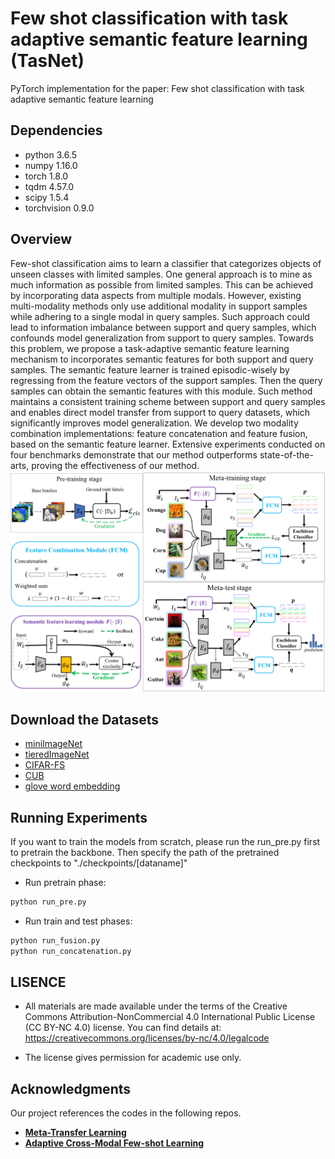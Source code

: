 # Few shot classification with task adaptive semantic feature learning (TasNet)

PyTorch implementation for the paper: Few shot classification with task adaptive semantic feature learning

## Dependencies
* python 3.6.5
* numpy 1.16.0
* torch 1.8.0
* tqdm 4.57.0
* scipy 1.5.4
* torchvision 0.9.0

## Overview
Few-shot classification aims to learn a classifier that categorizes objects of unseen classes with limited samples. One general approach is to mine as much information as possible from limited samples. This can be achieved by incorporating data aspects from multiple modals. However, existing multi-modality methods only use additional modality in support samples while adhering to a single modal in query samples. Such approach could lead to information imbalance between support and query samples, which confounds model generalization from support to query samples. Towards this problem, we propose a task-adaptive semantic feature learning mechanism to incorporates semantic features for both support and query samples. The semantic feature learner is trained episodic-wisely by regressing from the feature vectors of the support samples. Then the query samples can obtain the semantic features with this module. Such method maintains a consistent training scheme between support and query samples and enables direct model transfer from support to query datasets, which significantly improves model generalization. We develop two modality combination implementations: feature concatenation and feature fusion, based on the semantic feature learner. Extensive experiments conducted on four benchmarks demonstrate that our method outperforms state-of-the-arts, proving the effectiveness of our method.
![Image text](https://github.com/pmhDL/TasNet/blob/main/Image/architecture.png)

## Download the Datasets
* [miniImageNet](https://drive.google.com/file/d/1g4wOa0FpWalffXJMN2IZw0K2TM2uxzbk/view) 
* [tieredImageNet](https://drive.google.com/file/d/1Letu5U_kAjQfqJjNPWS_rdjJ7Fd46LbX/view?usp=sharing)
* [CIFAR-FS](https://drive.google.com/file/d/1GjGMI0q3bgcpcB_CjI40fX54WgLPuTpS/view?usp=sharing)
* [CUB](https://drive.google.com/file/d/1hbzc_P1FuxMkcabkgn9ZKinBwW683j45/view)
* [glove word embedding](https://nlp.stanford.edu/projects/glove/)

## Running Experiments
If you want to train the models from scratch, please run the run_pre.py first to pretrain the backbone. Then specify the path of the pretrained checkpoints to "./checkpoints/[dataname]"
* Run pretrain phase:
```bash
python run_pre.py
```
* Run train and test phases:
```bash
python run_fusion.py
python run_concatenation.py
```
## LISENCE
* All materials are made available under the terms of the Creative Commons Attribution-NonCommercial 4.0 International Public License (CC BY-NC 4.0) license. You can find details at: https://creativecommons.org/licenses/by-nc/4.0/legalcode

* The license gives permission for academic use only.

## Acknowledgments
Our project references the codes in the following repos.

* [**Meta-Transfer Learning**](https://github.com/yaoyao-liu/meta-transfer-learning)
* [**Adaptive Cross-Modal Few-shot Learning**](https://github.com/ElementAI/am3)
